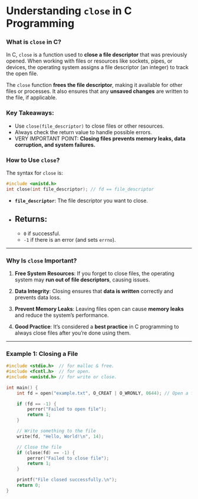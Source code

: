 # **Understanding `close` in C Programming**

### **What is `close` in C?**

In C, `close` is a function used to **close a file descriptor** that was previously opened. When working with files or resources like sockets, pipes, or devices, the operating system assigns a file descriptor (an integer) to track the open file. 

The `close` function **frees the file descriptor**, making it available for other files or processes. It also ensures that any **unsaved changes** are written to the file, if applicable.

### **Key Takeaways**:
- Use `close(file_descriptor)` to close files or other resources.
- Always check the return value to handle possible errors.
- VERY IMPORTANT POINT: **Closing files prevents memory leaks, data corruption, and system failures.**

### **How to Use `close`?**

The syntax for `close` is:

```c
#include <unistd.h> 
int close(int file_descriptor); // fd == file_descriptor
```

- **`file_descriptor`**: The file descriptor you want to close.
- ## **Returns**:
  - `0` if successful.
  - `-1` if there is an error (and sets `errno`).

---

### **Why Is `close` Important?**

1. **Free System Resources**: If you forget to close files, the operating system may **run out of file descriptors**, causing issues.

2. **Data Integrity**: Closing ensures that **data is written** correctly and prevents data loss.

3. **Prevent Memory Leaks**: Leaving files open can cause **memory leaks** and reduce the system’s performance.

4. **Good Practice**: It’s considered a **best practice** in C programming to always close files after you’re done using them.

---
### **Example 1: Closing a File**

```c
#include <stdio.h>  // for malloc & free.
#include <fcntl.h>  // for open.
#include <unistd.h> // for write or close.

int main() {
    int fd = open("example.txt", O_CREAT | O_WRONLY, 0644); // Open a file

    if (fd == -1) {
        perror("Failed to open file");
        return 1;
    }

    // Write something to the file
    write(fd, "Hello, World!\n", 14);

    // Close the file
    if (close(fd) == -1) {
        perror("Failed to close file");
        return 1;
    }

    printf("File closed successfully.\n");
    return 0;
}
```